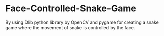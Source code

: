 # Face-Controlled-Snake-Game

By using Dlib python library by OpenCV and pygame for creating a snake game where the movement of snake is controlled by the face.

